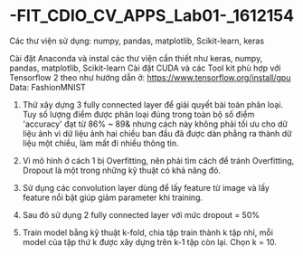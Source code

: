 # -FIT_CDIO_CV_APPS_Lab01-_1612154
Các thư viện sử dụng: numpy, pandas, matplotlib, Scikit-learn, keras

Cài đặt Anaconda và instal các thư viện cần thiết như keras, numpy, pandas, matplotlib, Scikit-learn
Cài đặt CUDA và các Tool kit phù hợp với Tensorflow 2 theo như hướng dẫn ở: https://www.tensorflow.org/install/gpu
Data: FashionMNIST

1. Thử xây dựng 3 fully connected layer để giải quyết bài toán phân loại. Tuy số lượng điểm được phân loại đúng trong toàn bộ số điểm 'accuracy' đạt từ 86% ~ 89& nhưng cách này không phải tối ưu cho dữ liệu ảnh vì dữ liệu ảnh hai chiều ban đầu đã được dàn phẳng ra thành dữ liệu một chiều, làm mất đi nhiều thông tin.

2. Vì mô hình ở cách 1 bị Overfitting, nên phải tìm cách để tránh Overfitting, Dropout là một trong những kỹ thuật có khả năng đó.

3. Sử dụng các convolution layer dùng để lấy feature từ image và lấy feature nổi bật giúp giảm parameter khi training.

4. Sau đó sử dụng 2 fully connected layer với mức dropout = 50%

5. Train model bằng kỹ thuật k-fold, chia tập train thành k tập nhỉ, mỗi model của tập thứ k được xây dựng trên k-1 tập còn lại. Chọn k = 10.
